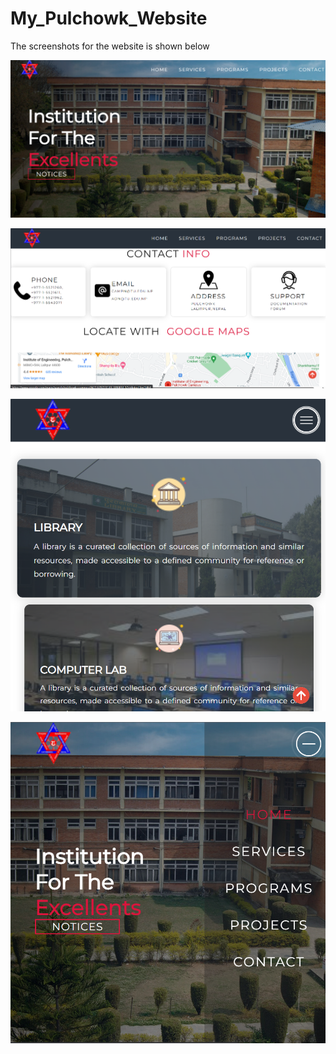 # My_Pulchowk_Website

The screenshots for the website is shown below

![This is the landing](https://github.com/bivek-shrestha/My_Pulchowk_Website/blob/main/screenshots/Screenshot%202024-02-12%20141709.png?raw=true)

![This is the info and maps page](https://github.com/bivek-shrestha/My_Pulchowk_Website/blob/main/screenshots/Screenshot%202024-02-12%20141917.png?raw=true)

![In tablet mode](https://github.com/bivek-shrestha/My_Pulchowk_Website/blob/main/screenshots/Screenshot%202024-02-12%20142205.png?raw=true)

![Highlighting the dynamic navbar](https://github.com/bivek-shrestha/My_Pulchowk_Website/blob/main/screenshots/Screenshot%202024-02-12%20142258.png?raw=true)

